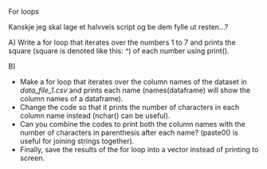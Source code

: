 For loops

Kanskje jeg skal lage et halvveis script og be dem fylle ut resten...?

A) 
Write a for loop that iterates over the numbers 1 to 7 and prints the square (square is denoted like this: ^) of each number using print().

B) 
- Make a for loop that iterates over the column names of the dataset in *data_file_1.csv* and prints each name (names(dataframe) will show the column names of a dataframe).
- Change the code so that it prints the number of characters in each column name instead (nchar() can be useful).
- Can you combine the codes to print both the column names with the number of characters in parenthesis after each name? (paste0() is useful for joining strings together).
- Finally, save the results of the for loop into a vector instead of printing to screen.
